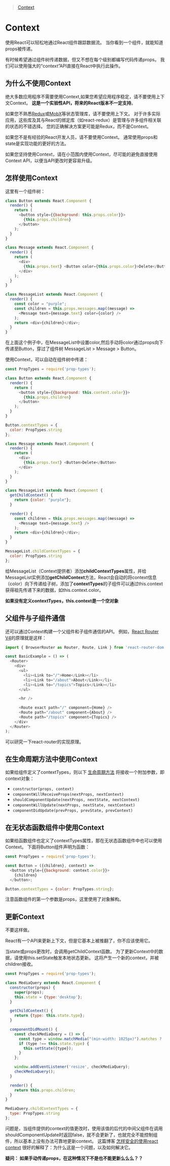 >[Context](https://facebook.github.io/react/docs/context.html)

# Context
使用React可以轻松地通过React组件跟踪数据流。 当你看到一个组件，就能知道props被传递。

有时候希望通过组件树传递数据，但又不想在每个级别都编写代码传递props。 我们可以使用强大的“context”API直接在React中执行此操作。

## 为什么不使用Context
绝大多数应用程序不需要使用Context,如果您希望应用程序稳定，请不要使用上下文Context。 **这是一个实验性API，将来的React版本不一定支持**。

如果您不熟悉[Redux](https://github.com/reactjs/redux)或[MobX](https://github.com/mobxjs/mobx)等状态管理库，请不要使用上下文。 对于许多实际应用，这些库及其与React的绑定库（如react-redux）是管理与许多组件相关联的状态的不错选择。 您的正确解决方案更可能是Redux，而不是Context。

如果您不是有经验的React开发人员，请不要使用Context。 通常使用props和state是实现功能的更好的方法。

如果您坚持使用Context，请在小范围内使用Context，尽可能的避免直接使用Context  API，以便当API更改时更容易升级。

## 怎样使用Context
这里有一个组件树：

```javascript
class Button extends React.Component {
  render() {
    return (
      <button style={{background: this.props.color}}>
        {this.props.children}
      </button>
    );
  }
}

class Message extends React.Component {
  render() {
    return (
      <div>
        {this.props.text} <Button color={this.props.color}>Delete</Button>
      </div>
    );
  }
}

class MessageList extends React.Component {
  render() {
    const color = "purple";
    const children = this.props.messages.map((message) =>
      <Message text={message.text} color={color} />
    );
    return <div>{children}</div>;
  }
}
```
在上面这个例子中，在MessageList中设置color,然后手动将color通过props向下传递至Button，穿过了组件树 MessageList > Message > Button。

使用Context，可以自动在组件树中传递：

```javascript
const PropTypes = require('prop-types');

class Button extends React.Component {
  render() {
    return (
      <button style={{background: this.context.color}}>
        {this.props.children}
      </button>
    );
  }
}

Button.contextTypes = {
  color: PropTypes.string
};

class Message extends React.Component {
  render() {
    return (
      <div>
        {this.props.text} <Button>Delete</Button>
      </div>
    );
  }
}

class MessageList extends React.Component {
  getChildContext() {
    return {color: "purple"};
  }

  render() {
    const children = this.props.messages.map((message) =>
      <Message text={message.text} />
    );
    return <div>{children}</div>;
  }
}

MessageList.childContextTypes = {
  color: PropTypes.string
};
```

给MessageList（Context提供者）添加**childContextTypes**属性，并给MessageList实例添加**getChildContext**方法，React会自动的将context信息（color）向下传递给子树，添加了**contextTypes**的子组件可以通过this.context获得祖先传递下来的数据，如this.context.color。

**如果没有定义contextTypes，this.context是一个空对象**

## 父组件与子组件通信
还可以通过Context构建一个父组件和子组件通信的API。 例如，[React Router V4](https://reacttraining.com/react-router/)的原理就是这样：

```javascript
import { BrowserRouter as Router, Route, Link } from 'react-router-dom';

const BasicExample = () => (
  <Router>
    <div>
      <ul>
        <li><Link to="/">Home</Link></li>
        <li><Link to="/about">About</Link></li>
        <li><Link to="/topics">Topics</Link></li>
      </ul>

      <hr />

      <Route exact path="/" component={Home} />
      <Route path="/about" component={About} />
      <Route path="/topics" component={Topics} />
    </div>
  </Router>
);
```
可以研究一下react-router的实现原理。

## 在生命周期方法中使用Context
如果给组件定义了contextTypes，则以下 [生命周期方法](../React参考指南/React参考（二）React.Component.md) 将接收一个附加参数，即context对象：

- `constructor(props, context)`
- `componentWillReceiveProps(nextProps, nextContext)`
- `shouldComponentUpdate(nextProps, nextState, nextContext)`
- `componentWillUpdate(nextProps, nextState, nextContext)`
- `componentDidUpdate(prevProps, prevState, prevContext)`

## 在无状态函数组件中使用Context
如果给函数组件也定义了contextTypes属性，那在无状态函数组件中也可以使用Context。
下面将Button组件声明为函数：

```javascript
const PropTypes = require('prop-types');

const Button = ({children}, context) =>
  <button style={{background: context.color}}>
    {children}
  </button>;

Button.contextTypes = {color: PropTypes.string};
```
注意函数组件的第一个参数是props，这里使用了对象解构。

## 更新Context
不要这样做。

React有一个API来更新上下文，但是它基本上被推翻了，你不应该使用它。

当state或props更改时，会调用getChildContext函数。 为了更新Context中的数据，请使用this.setState触发本地状态更新。 这将产生一个新的context，并被children接收。

```javascript
const PropTypes = require('prop-types');

class MediaQuery extends React.Component {
  constructor(props) {
    super(props);
    this.state = {type:'desktop'};
  }

  getChildContext() {
    return {type: this.state.type};
  }

  componentDidMount() {
    const checkMediaQuery = () => {
      const type = window.matchMedia("(min-width: 1025px)").matches ? 'desktop' : 'mobile';
      if (type !== this.state.type) {
        this.setState({type});
      }
    };

    window.addEventListener('resize', checkMediaQuery);
    checkMediaQuery();
  }

  render() {
    return this.props.children;
  }
}

MediaQuery.childContextTypes = {
  type: PropTypes.string
};
```

问题是，当组件提供的context的值更改时，使用该值的后代的中间父组件在调用shouldComponentUpdate时返回false，就不会更新了，也就完全不能控制组件，所以基本上没有办法可靠地更新context。 这篇博客 [怎样安全的使用react context](https://medium.com/@mweststrate/how-to-safely-use-react-context-b7e343eff076) 很好的解释了：为什么这是一个问题，以及如何解决它。

**疑问： 如果手动传递props，在这种情况下不是也不能更新么么么？？**




